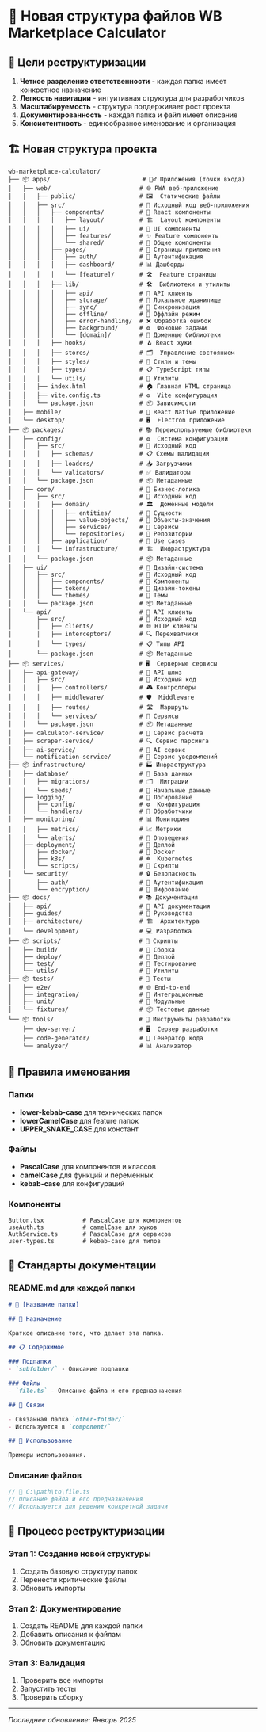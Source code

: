 # 📁 Новая структура файлов WB Marketplace Calculator

## 🎯 Цели реструктуризации

1. **Четкое разделение ответственности** - каждая папка имеет конкретное назначение
2. **Легкость навигации** - интуитивная структура для разработчиков
3. **Масштабируемость** - структура поддерживает рост проекта
4. **Документированность** - каждая папка и файл имеет описание
5. **Консистентность** - единообразное именование и организация

## 🏗️ Новая структура проекта

```
wb-marketplace-calculator/
├── 📦 apps/                          # 🏃‍♂️ Приложения (точки входа)
│   ├── web/                         # 🌐 PWA веб-приложение
│   │   ├── public/                  # 🖼️  Статические файлы
│   │   ├── src/                     # 📝 Исходный код веб-приложения
│   │   │   ├── components/          # 🧩 React компоненты
│   │   │   │   ├── layout/          # 🏗️  Layout компоненты
│   │   │   │   ├── ui/              # 🎨 UI компоненты
│   │   │   │   ├── features/        # ✨ Feature компоненты
│   │   │   │   └── shared/          # 🤝 Общие компоненты
│   │   │   ├── pages/               # 📄 Страницы приложения
│   │   │   │   ├── auth/            # 🔐 Аутентификация
│   │   │   │   ├── dashboard/       # 📊 Дашборды
│   │   │   │   └── [feature]/       # 🛠️  Feature страницы
│   │   │   ├── lib/                 # 🛠️  Библиотеки и утилиты
│   │   │   │   ├── api/             # 🔌 API клиенты
│   │   │   │   ├── storage/         # 💾 Локальное хранилище
│   │   │   │   ├── sync/            # 🔄 Синхронизация
│   │   │   │   ├── offline/         # 📴 Оффлайн режим
│   │   │   │   ├── error-handling/  # ❌ Обработка ошибок
│   │   │   │   ├── background/      # ⚙️  Фоновые задачи
│   │   │   │   └── [domain]/        # 🏢 Доменные библиотеки
│   │   │   ├── hooks/               # 🪝 React хуки
│   │   │   ├── stores/              # 🗂️  Управление состоянием
│   │   │   ├── styles/              # 🎨 Стили и темы
│   │   │   ├── types/               # 📋 TypeScript типы
│   │   │   └── utils/               # 🔧 Утилиты
│   │   ├── index.html               # 🏠 Главная HTML страница
│   │   ├── vite.config.ts           # ⚙️  Vite конфигурация
│   │   └── package.json             # 📦 Зависимости
│   ├── mobile/                      # 📱 React Native приложение
│   └── desktop/                     # 🖥️  Electron приложение
├── 📦 packages/                     # 📚 Переиспользуемые библиотеки
│   ├── config/                      # ⚙️  Система конфигурации
│   │   ├── src/                     # 📝 Исходный код
│   │   │   ├── schemas/             # 📋 Схемы валидации
│   │   │   ├── loaders/             # 📥 Загрузчики
│   │   │   └── validators/          # ✅ Валидаторы
│   │   └── package.json             # 📦 Метаданные
│   ├── core/                        # 🏢 Бизнес-логика
│   │   ├── src/                     # 📝 Исходный код
│   │   │   ├── domain/              # 🏛️  Доменные модели
│   │   │   │   ├── entities/        # 🧩 Сущности
│   │   │   │   ├── value-objects/   # 💎 Объекты-значения
│   │   │   │   ├── services/        # 🔧 Сервисы
│   │   │   │   └── repositories/    # 💾 Репозитории
│   │   │   ├── application/         # 🎯 Use cases
│   │   │   └── infrastructure/      # 🏗️  Инфраструктура
│   │   └── package.json             # 📦 Метаданные
│   ├── ui/                          # 🎨 Дизайн-система
│   │   ├── src/                     # 📝 Исходный код
│   │   │   ├── components/          # 🧩 Компоненты
│   │   │   ├── tokens/              # 🎯 Дизайн-токены
│   │   │   └── themes/              # 🌙 Темы
│   │   └── package.json             # 📦 Метаданные
│   └── api/                         # 🔌 API клиенты
│       ├── src/                     # 📝 Исходный код
│       │   ├── clients/             # 🌐 HTTP клиенты
│       │   ├── interceptors/        # 🔍 Перехватчики
│       │   └── types/               # 📋 Типы API
│       └── package.json             # 📦 Метаданные
├── 📦 services/                     # 🖥️  Серверные сервисы
│   ├── api-gateway/                 # 🚪 API шлюз
│   │   ├── src/                     # 📝 Исходный код
│   │   │   ├── controllers/         # 🎮 Контроллеры
│   │   │   ├── middleware/          # 🛡️  Middleware
│   │   │   ├── routes/              # 🛣️  Маршруты
│   │   │   └── services/            # 🔧 Сервисы
│   │   └── package.json             # 📦 Метаданные
│   ├── calculator-service/          # 🧮 Сервис расчета
│   ├── scraper-service/             # 🔍 Сервис парсинга
│   ├── ai-service/                  # 🤖 AI сервис
│   └── notification-service/        # 📢 Сервис уведомлений
├── 📦 infrastructure/               # 🏭 Инфраструктура
│   ├── database/                    # 💾 База данных
│   │   ├── migrations/              # 🗂️  Миграции
│   │   └── seeds/                   # 🌱 Начальные данные
│   ├── logging/                     # 📝 Логирование
│   │   ├── config/                  # ⚙️  Конфигурация
│   │   └── handlers/                # 🔧 Обработчики
│   ├── monitoring/                  # 📊 Мониторинг
│   │   ├── metrics/                 # 📈 Метрики
│   │   └── alerts/                  # 🚨 Оповещения
│   ├── deployment/                  # 🚀 Деплой
│   │   ├── docker/                  # 🐳 Docker
│   │   ├── k8s/                     # ☸️  Kubernetes
│   │   └── scripts/                 # 📜 Скрипты
│   └── security/                    # 🔒 Безопасность
│       ├── auth/                    # 🔐 Аутентификация
│       └── encryption/              # 🔐 Шифрование
├── 📦 docs/                         # 📚 Документация
│   ├── api/                         # 🔌 API документация
│   ├── guides/                      # 📖 Руководства
│   ├── architecture/                # 🏗️  Архитектура
│   └── development/                 # 💻 Разработка
├── 📦 scripts/                      # 📜 Скрипты
│   ├── build/                       # 🔨 Сборка
│   ├── deploy/                      # 🚀 Деплой
│   ├── test/                        # 🧪 Тестирование
│   └── utils/                       # 🔧 Утилиты
├── 📦 tests/                        # 🧪 Тесты
│   ├── e2e/                         # 🌐 End-to-end
│   ├── integration/                 # 🔗 Интеграционные
│   ├── unit/                        # 🧩 Модульные
│   └── fixtures/                    # 📦 Тестовые данные
└── 📦 tools/                        # 🔧 Инструменты разработки
    ├── dev-server/                  # 🖥️  Сервер разработки
    ├── code-generator/              # 🤖 Генератор кода
    └── analyzer/                    # 📊 Анализатор
```

## 🎨 Правила именования

### Папки
- **lower-kebab-case** для технических папок
- **lowerCamelCase** для feature папок
- **UPPER_SNAKE_CASE** для констант

### Файлы
- **PascalCase** для компонентов и классов
- **camelCase** для функций и переменных
- **kebab-case** для конфигураций

### Компоненты
```
Button.tsx           # PascalCase для компонентов
useAuth.ts           # camelCase для хуков
AuthService.ts       # PascalCase для сервисов
user-types.ts        # kebab-case для типов
```

## 📝 Стандарты документации

### README.md для каждой папки
```markdown
# 📁 [Название папки]

## 🎯 Назначение

Краткое описание того, что делает эта папка.

## 📋 Содержимое

### Подпапки
- `subfolder/` - Описание подпапки

### Файлы
- `file.ts` - Описание файла и его предназначения

## 🔗 Связи

- Связанная папка `other-folder/`
- Используется в `component/`

## 🚀 Использование

Примеры использования.
```

### Описание файлов
```typescript
// 📁 C:\path\to\file.ts
// Описание файла и его предназначения
// Используется для решения конкретной задачи
```

## 🔄 Процесс реструктуризации

### Этап 1: Создание новой структуры
1. Создать базовую структуру папок
2. Перенести критические файлы
3. Обновить импорты

### Этап 2: Документирование
1. Создать README для каждой папки
2. Добавить описания к файлам
3. Обновить документацию

### Этап 3: Валидация
1. Проверить все импорты
2. Запустить тесты
3. Проверить сборку

---

*Последнее обновление: Январь 2025*

